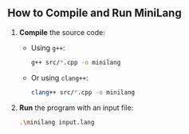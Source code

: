 ## How to Compile and Run MiniLang

1. **Compile** the source code:
   - Using `g++`:
     ```bash
     g++ src/*.cpp -o minilang
     ```
   - Or using `clang++`:
     ```bash
     clang++ src/*.cpp -o minilang
     ```

2. **Run** the program with an input file:
   ```bash
   .\minilang input.lang
